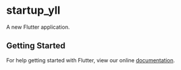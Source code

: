 # startup_yll

A new Flutter application.

## Getting Started

For help getting started with Flutter, view our online
[documentation](https://flutter.io/).
